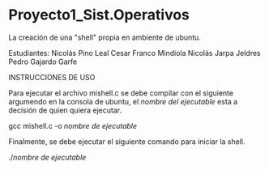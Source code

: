 # Proyecto1_Sist.Operativos
La creación de una "shell" propia en ambiente de ubuntu. 

Estudiantes: 
Nicolás Pino Leal
Cesar Franco Mindiola
Nicolás Jarpa Jeldres
Pedro Gajardo Garfe

INSTRUCCIONES DE USO

Para ejecutar el archivo mishell.c se debe compilar con el siguiente argumendo en la consola de ubuntu, el *nombre del ejecutable*
esta a decisión de quien quiera ejecutar.

gcc mishell.c -o *nombre de ejecutable*

Finalmente, se debe ejecutar el siguiente comando para iniciar la shell.

./*nombre de ejecutable*
